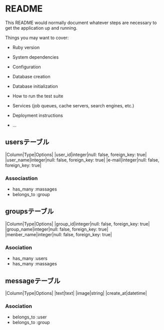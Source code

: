 # README

This README would normally document whatever steps are necessary to get the
application up and running.

Things you may want to cover:

* Ruby version

* System dependencies

* Configuration

* Database creation

* Database initialization

* How to run the test suite

* Services (job queues, cache servers, search engines, etc.)

* Deployment instructions

* ...

## usersテーブル

|Column|Type|Options|
|user_id|integer|null: false, foreign_key: true|
|user_name|integer|null: false, foreign_key: true|
|e-mail|integer|null: false, foreign_key: true|

### Associastion
- has_many :massages
- belongs_to :group

## groupsテーブル

|Column|Type|Options|
|group_id|integer|null: false, foreign_key: true|
|group_name|integer|null: false, foreign_key: true|
|menber_name|integer|null: false, foreign_key: true|

### Asociation
- has_many :users
- has_many :massages

## messageテーブル

|Column|Type|Options|
|text|text|
|image|string|
|create_at|datetime|

### Asociation
- belongs_to :user
- belongs_to :group